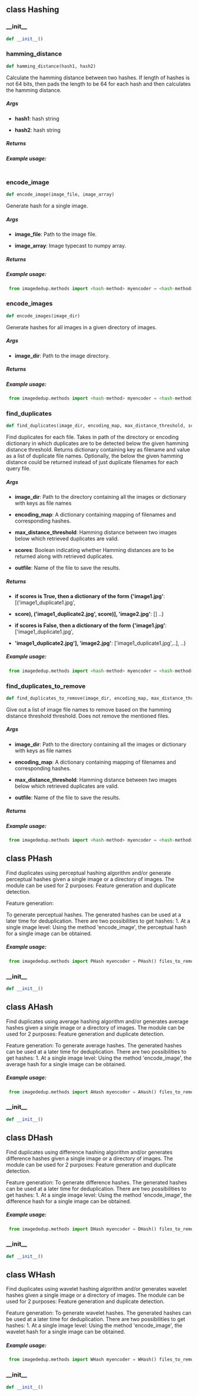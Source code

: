 ## class Hashing
### \_\_init\_\_
```python
def __init__()
```

### hamming\_distance
```python
def hamming_distance(hash1, hash2)
```
Calculate the hamming distance between two hashes. If length of hashes is not 64 bits, then pads the length to be 64 for each hash and then calculates the hamming distance.


##### Args
* **hash1**: hash string

* **hash2**: hash string

##### Returns
##### Example usage:
```python
```

### encode\_image
```python
def encode_image(image_file, image_array)
```
Generate hash for a single image.


##### Args
* **image_file**: Path to the image file.

* **image_array**: Image typecast to numpy array.

##### Returns
##### Example usage:
```python
 from imagededup.methods import <hash-method> myencoder = <hash-method>() hash = myencoder.encode_image(image_file='path/to/image.jpg') OR hash = myencoder.encode_image(image_array=<numpy array of image>) 
```

### encode\_images
```python
def encode_images(image_dir)
```
Generate hashes for all images in a given directory of images.


##### Args
* **image_dir**: Path to the image directory.

##### Returns
##### Example usage:
```python
 from imagededup.methods import <hash-method> myencoder = <hash-method>() mapping = myencoder.encode_images('path/to/directory') 'mapping' contains: {'Image1.jpg': 'hash_string1', 'Image2.jpg': 'hash_string2', ...} 
```

### find\_duplicates
```python
def find_duplicates(image_dir, encoding_map, max_distance_threshold, scores, outfile)
```
Find duplicates for each file. Takes in path of the directory or encoding dictionary in which duplicates are to be detected below the given hamming distance threshold. Returns dictionary containing key as filename and value as a list of duplicate file names. Optionally, the below the given hamming distance could be returned instead of just duplicate filenames for each query file.


##### Args
* **image_dir**: Path to the directory containing all the images or dictionary with keys as file names

* **encoding_map**: A dictionary containing mapping of filenames and corresponding hashes.

* **max_distance_threshold**: Hamming distance between two images below which retrieved duplicates are valid.

* **scores**: Boolean indicating whether Hamming distances are to be returned along with retrieved duplicates.

* **outfile**: Name of the file to save the results.

##### Returns
* **if scores is True, then a dictionary of the form {'image1.jpg'**: [('image1_duplicate1.jpg',

* **score), ('image1_duplicate2.jpg', score)], 'image2.jpg'**: [] ..}

* **if scores is False, then a dictionary of the form {'image1.jpg'**: ['image1_duplicate1.jpg',

* **'image1_duplicate2.jpg'], 'image2.jpg'**: ['image1_duplicate1.jpg',..], ..}

##### Example usage:
```python
 from imagededup.methods import <hash-method> myencoder = <hash-method>() duplicates = myencoder.find_duplicates(image_dir='path/to/directory', max_distance_threshold=15, scores=True, outfile='results.json') OR from imagededup.methods import <hash-method> myencoder = <hash-method>() duplicates = myencoder.find_duplicates(encoding_map=<mapping filename to hashes>, max_distance_threshold=15, scores=True, outfile='results.json') 
```

### find\_duplicates\_to\_remove
```python
def find_duplicates_to_remove(image_dir, encoding_map, max_distance_threshold, outfile)
```
Give out a list of image file names to remove based on the hamming distance threshold threshold. Does not remove the mentioned files.


##### Args
* **image_dir**: Path to the directory containing all the images or dictionary with keys as file names

* **encoding_map**: A dictionary containing mapping of filenames and corresponding hashes.

* **max_distance_threshold**: Hamming distance between two images below which retrieved duplicates are valid.

* **outfile**: Name of the file to save the results.

##### Returns
##### Example usage:
```python
 from imagededup.methods import <hash-method> myencoder = <hash-method>() list_of_files_to_remove = myencoder.find_duplicates_to_remove(image_dir='path/to/images/directory'), max_distance_threshold=15) OR from imagededup.methods import <hash-method> myencoder = <hash-method>() duplicates = myencoder.find_duplicates(encoding_map=<mapping filename to hashes>, max_distance_threshold=15, outfile='results.json') 
```

## class PHash
Find duplicates using perceptual hashing algorithm and/or generate perceptual hashes given a single image or a directory of images. The module can be used for 2 purposes: Feature generation and duplicate detection.

Feature generation:

To generate perceptual hashes. The generated hashes can be used at a later time for deduplication. There are two possibilities to get hashes: 1. At a single image level: Using the method 'encode_image', the perceptual hash for a single image can be obtained.
##### Example usage:
```python
 from imagededup.methods import PHash myencoder = PHash() files_to_remove = myencoder.find_duplicates_to_remove(image_dir='path/to/images/directory', max_distance_threshold=15) 
```
### \_\_init\_\_
```python
def __init__()
```

## class AHash
Find duplicates using average hashing algorithm and/or generates average hashes given a single image or a directory of images. The module can be used for 2 purposes: Feature generation and duplicate detection.

Feature generation: To generate average hashes. The generated hashes can be used at a later time for deduplication. There are two possibilities to get hashes: 1. At a single image level: Using the method 'encode_image', the average hash for a single image can be obtained.
##### Example usage:
```python
 from imagededup.methods import AHash myencoder = AHash() files_to_remove = myencoder.find_duplicates_to_remove(image_dir='path/to/images/directory', max_distance_threshold=15) 
```
### \_\_init\_\_
```python
def __init__()
```

## class DHash
Find duplicates using difference hashing algorithm and/or generates difference hashes given a single image or a directory of images. The module can be used for 2 purposes: Feature generation and duplicate detection.

Feature generation: To generate difference hashes. The generated hashes can be used at a later time for deduplication. There are two possibilities to get hashes: 1. At a single image level: Using the method 'encode_image', the difference hash for a single image can be obtained.
##### Example usage:
```python
 from imagededup.methods import DHash myencoder = DHash() files_to_remove = myencoder.find_duplicates_to_remove(image_dir='path/to/images/directory', max_distance_threshold=15) 
```
### \_\_init\_\_
```python
def __init__()
```

## class WHash
Find duplicates using wavelet hashing algorithm and/or generates wavelet hashes given a single image or a directory of images. The module can be used for 2 purposes: Feature generation and duplicate detection.

Feature generation: To generate wavelet hashes. The generated hashes can be used at a later time for deduplication. There are two possibilities to get hashes: 1. At a single image level: Using the method 'encode_image', the wavelet hash for a single image can be obtained.
##### Example usage:
```python
 from imagededup.methods import WHash myencoder = WHash() files_to_remove = myencoder.find_duplicates_to_remove(image_dir='path/to/images/directory', max_distance_threshold=15) 
```
### \_\_init\_\_
```python
def __init__()
```

